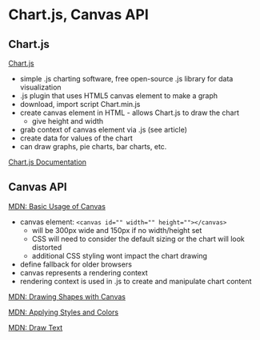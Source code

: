 # Chart.js, Canvas API

## Chart.js 

[Chart.js](https://www.webdesignerdepot.com/2013/11/easily-create-stunning-animated-charts-with-chart-js/)

- simple .js charting software, free open-source .js library for data visualization
- .js plugin that uses HTML5 canvas element to make a graph
- download, import script Chart.min.js
- create canvas element in HTML - allows Chart.js to draw the chart
  - give height and width
- grab context of canvas element via .js (see article)
- create data for values of the chart
- can draw graphs, pie charts, bar charts, etc.

[Chart.js Documentation](https://www.chartjs.org/docs/latest/)

## Canvas API

[MDN: Basic Usage of Canvas](https://developer.mozilla.org/en-US/docs/Web/API/Canvas_API/Tutorial/Basic_usage)
- canvas element: `<canvas id="" width="" height=""></canvas>`
  - will be 300px wide and 150px if no width/height set
  - CSS will need to consider the default sizing or the chart will look distorted
  - additional CSS styling wont impact the chart drawing
- define fallback for older browsers
- canvas represents a rendering context
- rendering context is used in .js to create and manipulate chart content

[MDN: Drawing Shapes with Canvas](https://developer.mozilla.org/en-US/docs/Web/API/Canvas_API/Tutorial/Drawing_shapes)

[MDN: Applying Styles and Colors](https://developer.mozilla.org/en-US/docs/Web/API/Canvas_API/Tutorial/Applying_styles_and_colors)

[MDN: Draw Text](https://developer.mozilla.org/en-US/docs/Web/API/Canvas_API/Tutorial/Drawing_text)





